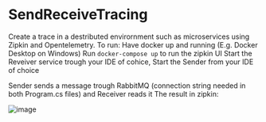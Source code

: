 # SendReceiveTracing

Create a trace in a destributed envirornment such as microservices using Zipkin and Opentelemetry.
To run: Have docker up and running (E.g. Docker Desktop on Windows)
Run `docker-compose up` to run the zipkin UI
Start the Reveiver service trough your IDE of cohice,
Start the Sender from your IDE of choice

Sender sends a message trough RabbitMQ (connection string needed in both Program.cs files) and Receiver reads it
The result in zipkin:

![image](https://user-images.githubusercontent.com/40688355/227172054-7292ece4-62c5-46d7-b1ba-e130b74efbb1.png)
